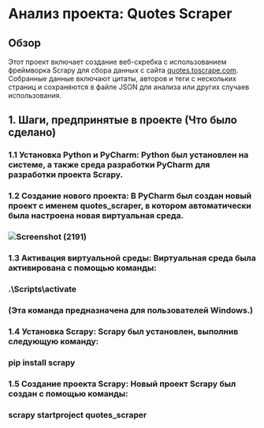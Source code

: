 # Анализ проекта: Quotes Scraper

## Обзор
Этот проект включает создание веб-скребка с использованием фреймворка Scrapy для сбора данных с сайта [quotes.toscrape.com](http://quotes.toscrape.com). Собранные данные включают цитаты, авторов и теги с нескольких страниц и сохраняются в файле JSON для анализа или других случаев использования.
## 1. Шаги, предпринятые в проекте (Что было сделано)
### 1.1 Установка Python и PyCharm: Python был установлен на системе, а также среда разработки PyCharm для разработки проекта Scrapy.
### 1.2 Создание нового проекта: В PyCharm был создан новый проект с именем quotes_scraper, в котором автоматически была настроена новая виртуальная среда.

### ![Screenshot (2191)](https://github.com/user-attachments/assets/7704cd0f-b605-4127-b29c-25af2974ddf0)

### 1.3 Активация виртуальной среды: Виртуальная среда была активирована с помощью команды:
### .\Scripts\activate
### (Эта команда предназначена для пользователей Windows.)
### 1.4 Установка Scrapy: Scrapy был установлен, выполнив следующую команду:
### pip install scrapy
### 1.5 Создание проекта Scrapy: Новый проект Scrapy был создан с помощью команды:
### scrapy startproject quotes_scraper


